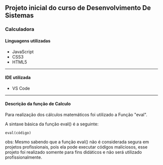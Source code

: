 ## Projeto inicial do curso de Desenvolvimento De Sistemas
### Calculadora
#### Linguagens utilizadas
- JavaScript
- CSS3
- HTML5

---
#### IDE utilizada
- VS Code
---
#### Descrição da função de Calculo
Para realização dos cálculos matemáticos foi utilizado a Função "eval".

A sintaxe básica da função eval() é a seguinte:
```
eval(código)
```
obs: Mesmo sabendo que a função eval() não é considerada segura em projetos profissionais, pois ela pode executar códigos maliciosos, esse projeto foi realizado somente para fins didáticos e não será utilizado profissionalmente.
